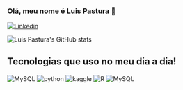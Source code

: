 ### Olá, meu nome é Luis Pastura 👋

[![Linkedin](https://img.shields.io/badge/LinkedIn-0077B5?style=for-the-badge&logo=linkedin&logoColor=white)](https://www.linkedin.com/in/luis-carlos-pastura-macedo-800b52242/)

![Luis Pastura's GitHub stats](https://github-readme-stats.vercel.app/api?username=luispastura&show_icons=true&theme=dracula)

## Tecnologias que uso no meu dia a dia!

<div style="display: inline_block">
  <img align="center" alt="MySQL" src=https://img.shields.io/badge/MySQL-00000F?style=for-the-badge&logo=mysql&logoColor=white/>
  <img align="center" alt="python" src=https://img.shields.io/badge/Python-3776AB?style=for-the-badge&logo=python&logoColor=white />
  <img align="center" alt="kaggle" src=https://img.shields.io/badge/Kaggle-20BEFF?style=for-the-badge&logo=Kaggle&logoColor=white />
  <img align="center" alt="R" src=https://img.shields.io/badge/R-276DC3?style=for-the-badge&logo=r&logoColor=white/>
  <img align="center" alt="MySQL" src=https://img.shields.io/badge/Microsoft_Excel-217346?style=for-the-badge&logo=microsoft-excel&logoColor=white>
</div><br/>
    

    
